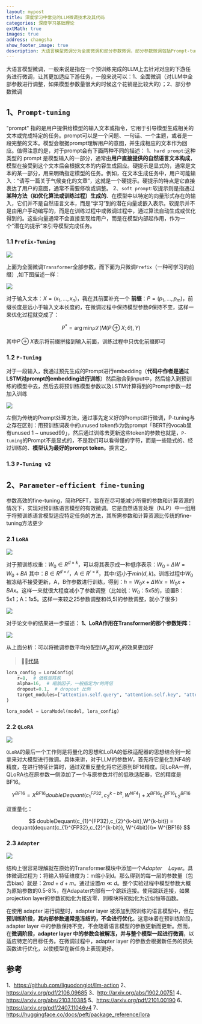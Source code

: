 ```yaml
---
layout: mypost
title: 深度学习中常见的LLM微调技术及其代码
categories: 深度学习基础理论
extMath: true
images: true
address: changsha
show_footer_image: true
description: 大语言模型微调分为全面微调和部分参数微调，部分参数微调包括Prompt-tuning（如Prefix-Tuning、P-Tuning）与参数高效微调（PEFT），PEFT含LoRA、QLoRA、Adapter等技术，通过优化少量参数减少计算资源，提升模型对下游任务的适应性。
---
```


大语言模型微调，一般来说是指在一个预训练完成的LLM上去针对对应的下游任务进行微调，让其更加适应下游任务，一般来说可以：1、全面微调（对LLM中全部参数进行调整，如果模型参数量很大的时候这个花销是比较大的）；2、部分参数微调

## 1、`Prompt-tuning`

"prompt" 指的是用户提供给模型的输入文本或指令，它用于引导模型生成相关的文本或完成特定的任务。prompt可以是一个问题、一句话、一个主题，或者是一段完整的文本。模型会根据prompt理解用户的意图，并生成相应的文本作为回应。值得注意的是，对于prompt会有下面两种不同的描述：
1、`hard prompt`:这种类型的 prompt 是模型输入的一部分，通常由**用户直接提供的自然语言文本构成**，模型在接受到这个文本后会根据文本的内容生成回应。硬提示是显式的，通常是文本的某一部分，用来明确指定模型的任务。例如，在文本生成任务中，用户可能输入：“请写一篇关于气候变化的文章”，这就是一个硬提示。硬提示的特点是它直接表达了用户的意图，通常不需要修改或调整。
2、`soft prompt`:软提示则是指通过**某种方法（如优化算法或训练过程）生成的**、在模型中以特定的向量形式存在的输入，它们并不是自然语言文本，而是“学习”到的潜在向量或嵌入表示。软提示并不是由用户手动编写的，而是在训练过程中或微调过程中，通过算法自动生成或优化得到的。这些向量通常不会直接呈现给用户，而是在模型内部起作用，作为一个“潜在的提示”来引导模型完成任务。

### 1.1 `Prefix-Tuning`

![](https://s2.loli.net/2025/06/21/BY5cik7tPNTxz4U.webp)

上面为全面微调`Transformer`全部参数，而下面为只微调`Prefix`（一种可学习的前缀）,如下图描述一样：

![](https://s2.loli.net/2025/06/21/fgAZlSHWtab5GR4.webp)

对于输入文本：$X=(x_1,...,x_n)$，我在其前面补充一个 **前缀**：$P=(p_1,...,p_m)$，前缀长度是远小于输入文本长度的，在微调过程中保持模型参数$\theta$保持不变，这样一来优化过程就变成了：

$$
P^*=\arg\min_P\mathcal{L}(M(P\oplus X;\theta),Y)
$$

其中$P\oplus X$表示将前缀拼接到输入前面，训练过程中只优化前缀即可

### 1.2 `P-Tuning`

对于一段输入，我通过预先生成的Prompt进行embedding（**代码中作者是通过LSTM对prompt的embedding进行训练**）然后融合到input中，然后输入到预训练的模型中去，然后去将预训练模型参数以及LSTM计算得到的Prompt参数一起加入训练

![](https://s2.loli.net/2025/06/21/xFYeo9KLA2wlCNH.webp)

左侧为传统的Prompt处理方法，通过事先定义好的Prompt进行微调，P-tuning与之存在区别：用预训练词表中的unused token作为伪prompt「BERT的vocab里有unused 1 ~ unused99」，然后通过训练去更新这些token的参数也就是，`P-tuning`的Prompt不是显式的，不是我们可以看得懂的字符，而是一些隐式的、经过训练的、**模型认为最好的prompt token**。换言之，

### 1.3 `P-Tuning v2`

## 2、`Parameter-efficient fine-tuning`

参数高效的fine-tuning，简称PEFT，旨在在尽可能减少所需的参数和计算资源的情况下，实现对预训练语言模型的有效微调。它是自然语言处理（NLP）中一组用于将预训练语言模型适应特定任务的方法，其所需参数和计算资源比传统的fine-tuning方法更少

### 2.1 `LoRA`

![](https://s2.loli.net/2025/06/21/zlLUfV7bmhK9Diy.webp)

对于预训练权重：$W_0 \in R^{d \times k}$，可以将其表示成一种低序表示：$W_0 + \Delta W= W_0+ BA$ 其中：$B \in R ^{d \times r}，A \in R ^{r \times k}$，其中r远小于$min(d,k)$。训练过程中$W_0$被冻结不接受更新，A，B作参数进行训练，得到：$h= W_0x+ \Delta Wx=W_0x+BAx$。这样一来就很大程度减小了参数调整（比如说：$W_0$：5x5的，设置B：5x1；A：1x5。这样一来较之25参数调整和(5,5)的参数调整，就小了很多）

![](https://s2.loli.net/2025/06/21/TJR5nD2QbpXKZhf.webp)

对于论文中的结果进一步描述：
**1、LoRA作用在Transformer的那个参数矩阵**：

![](https://s2.loli.net/2025/06/21/aYRSLX97KOHVGsf.webp)

从上面分析：可以将微调参数平均分配到$W_q$和$W_v$的效果更加好

> 😶‍🌫️[代码](https://huggingface.co/docs/peft/package_reference/lora)

```python
lora_config = LoraConfig(
    r=8,  # 低秩矩阵秩
    alpha=16,  # 缩放因子，一般指定为r的两倍
    dropout=0.1,  # dropout 比例
    target_modules=["attention.self.query", "attention.self.key", "attention.self.value", "intermediate.dense"],  # 在这些层添加 LoRA
)

lora_model = LoraModel(model, lora_config)
```

### 2.2 `QLoRA`

![](https://s2.loli.net/2025/06/21/IJEx4Ctr27cQfDj.webp)

`QLoRA`的最后一个工作则是将量化的思想和LoRA的低秩适配器的思想结合到一起拿来对大模型进行微调。具体来讲，对于LLM的参数$W$，首先将它量化到NF4的精度，在进行特征计算时，通过双重反量化将它还原到BF16精度。同LoRA一样，QLoRA也在原参数一侧添加了一个与原参数并行的低秩适配器，它的精度是BF16。

$$
Y^{BF16}= X^{BF16}doubleDequant(c_{1}^{FP32},c_{2}^{k-bit},W^{NF4}) + X^{BF16}L_{1}^{BF16}L_{2}^{BF16}
$$

双重量化：

$$
doubleDequant(c_{1}^{FP32},c_{2}^{k-bit},W^{k-bit}) = dequant(dequant(c_{1}^{FP32},c_{2}^{k-bit}), W^{4bit})\\= W^{BF16}
$$

### 2.3 `Adapter`

![](https://s2.loli.net/2025/06/21/Q1k9gncXvVrRMp4.webp)

结构上很容易理解就在原始的Transformer模块中添加一个$Adapter \quad Layer$。具体微调过程为：将输入特征维度为：m缩小到d。那么得到的每一层的参数量（包含bias）就是：$2md+d+m$。通过设置$m \ll d$。整个实验过程中模型参数大概为原始参数的0.5-8%，在Adapater内部有一个跳跃连接。使用跳跃连接，如果projection layer的参数初始化为接近零，则模块将初始化为近似恒等函数。

在使用 adapter 进行调整时，adapter layer 被添加到预训练的语言模型中，但在**预训练阶段，其内部参数通常是冻结的，不会进行优化**。这意味着在预训练阶段，adapter layer 中的参数保持不变，不会随着语言模型的参数更新而更新。然而，在**微调阶段，adapter layer 中的参数会被解冻，并与整个模型一起进行微调**，以适应特定的目标任务。在微调过程中，adapter layer 的参数会根据新任务的损失函数进行优化，以使模型在新任务上表现更好。


## 参考

1、https://github.com/liguodongiot/llm-action
2、https://arxiv.org/pdf/2106.09685
3、http://arxiv.org/abs/1902.00751
4、https://arxiv.org/abs/2103.10385
5、https://arxiv.org/pdf/2101.00190
6、https://arxiv.org/pdf/2407.11046v4
7、https://huggingface.co/docs/peft/package_reference/lora